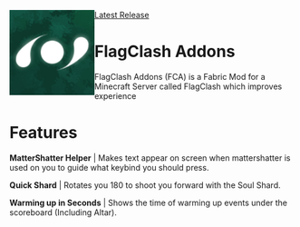 [Latest Release](https://github.com/Vaapukkax/FlagClash-Addons/releases/latest)
<img align="left" src="src/main/resources/fca/assets/icon.png" width = 150 height = 150>

# FlagClash Addons
FlagClash Addons (FCA) is a Fabric Mod for a Minecraft Server called FlagClash which improves experience

# Features
**MatterShatter Helper** | Makes text appear on screen when mattershatter is used on you to guide what keybind you should press.

**Quick Shard** | Rotates you 180 to shoot you forward with the Soul Shard.

**Warming up in Seconds** | Shows the time of warming up events under the scoreboard (Including Altar).
